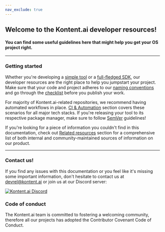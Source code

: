 ```yaml
---
nav_exclude: true
---
```


## Welcome to the Kontent.ai developer resources! 
#### You can find some useful guidelines here that might help you get your OS project right.

---

### Getting started

Whether you're developing a [simple tool](./Guidelines-for-Kontent.ai-related-tools.md) or a [full-fledged SDK](./Guidelines-for-SDK-developers.md), our developer resources are the right place to help you jumpstart your project. Make sure that your code and project adheres to our [naming conventions](./Naming-conventions) and go through the [checklist](./Checklist-for-publishing-a-new-OS-project.md) before you publish your work.

For majority of Kontent.ai-related repositories, we recommend having automated workflows in place. [CI & Automation](./ci-and-automation/ci-and-automation.md) section covers these scenarios for all major tech stacks. If you're releasing your tool to its respective package manager, make sure to follow [SemVer](https://semver.org/) guidelines!

If you're looking for a piece of information you couldn't find in this documentation, check out [Related resources](./Related-Resources.md) section for a comprehensive list of both internal and community-maintained sources of information on our product.

---
### Contact us!

If you find any issues with this documentation or you feel like it's missing some important information, don't hesitate to contact us at devrel@kontent.ai or join us at our Discord server:

[![Kontent.ai Discord](https://img.shields.io/discord/821885171984891914?color=%237289DA&label=Kontent%20Discord&logo=discord&style=for-the-badge)](https://bit.ly/kontent-discord)

### Code of conduct
The Kontent.ai team is committed to fostering a welcoming community, therefore all our projects has adopted the Contributor Covenant Code of Conduct.

